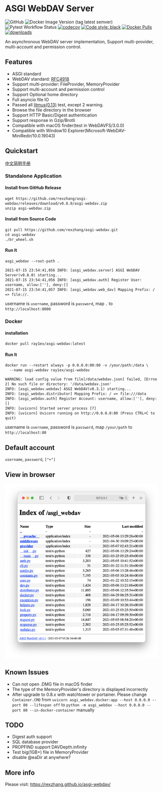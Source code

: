 # ASGI WebDAV Server

![GitHub](https://img.shields.io/github/license/rexzhang/asgi-webdav)
![Docker Image Version (tag latest semver)](https://img.shields.io/docker/v/ray1ex/asgi-webdav/latest)
![Pytest Workflow Status](https://github.com/rexzhang/asgi-webdav/actions/workflows/check-pytest.yml/badge.svg)
[![codecov](https://codecov.io/gh/rexzhang/asgi-webdav/branch/main/graph/badge.svg?token=6D961MCCWN)](https://codecov.io/gh/rexzhang/asgi-webdav)
[![Code style: black](https://img.shields.io/badge/code%20style-black-000000.svg)](https://github.com/psf/black)
[![Docker Pulls](https://img.shields.io/docker/pulls/ray1ex/asgi-webdav)](https://hub.docker.com/repository/docker/ray1ex/asgi-webdav)
[![downloads](https://img.shields.io/github/downloads/rexzhang/asgi-webdav/total)](https://github.com/rexzhang/asgi-webdav/releases)

An asynchronous WebDAV server implementation, Support multi-provider, multi-account and permission control.

## Features

- ASGI standard
- WebDAV standard: [RFC4918](https://www.ietf.org/rfc/rfc4918.txt)
- Support multi-provider: FileProvider, MemoryProvider
- Support multi-account and permission control
- Support Optional home directory
- Full asyncio file IO
- Passed all [litmus(0.13)](http://www.webdav.org/neon/litmus) test, except 2
  warning.
- Browse the file directory in the browser
- Support HTTP Basic/Digest authentication
- Support response in Gzip/Brotli
- Compatible with macOS finder(test in WebDAVFS/3.0.0)
- Compatible with Window10 Explorer(Microsoft-WebDAV-MiniRedir/10.0.19043)

## Quickstart
[中文简明手册](https://github.com/rexzhang/asgi-webdav/blob/main/docs/quick-start.zh.md)

### Standalone Application

#### Install from GitHub Release

```shell
wget https://github.com/rexzhang/asgi-webdav/releases/download/v0.8.0/asgi-webdav.zip
unzip asgi-webdav.zip
```

#### Install from Source Code

```shell
git pull https://github.com/rexzhang/asgi-webdav.git
cd asgi-webdav
./br_wheel.sh
```

#### Run It

```shell
asgi_webdav --root-path .
```

```text
2021-07-15 23:54:41,056 INFO: [asgi_webdav.server] ASGI WebDAV Server(v0.8.0) starting...
2021-07-15 23:54:41,056 INFO: [asgi_webdav.auth] Register User: username, allow:[''], deny:[]
2021-07-15 23:54:41,057 INFO: [asgi_webdav.web_dav] Mapping Prefix: / => file://.
```

username is `username`, password is `password`, map `.` to `http://localhost:8000`

### Docker

#### installation

```shell
docker pull ray1ex/asgi-webdav:latest
```

#### Run It

```shell
docker run --restart always -p 0.0.0.0:80:80 -v /your/path:/data \
  --name asgi-webdav ray1ex/asgi-webdav
```

```text
WARNING: load config value from file[/data/webdav.json] failed, [Errno 2] No such file or directory: '/data/webdav.json'
INFO: [asgi_webdav.webdav] ASGI WebDAV(v0.3.1) starting...
INFO: [asgi_webdav.distributor] Mapping Prefix: / => file:///data
INFO: [asgi_webdav.auth] Register Account: username, allow:[''], deny:[]
INFO: [uvicorn] Started server process [7]
INFO: [uvicorn] Uvicorn running on http://0.0.0.0:80 (Press CTRL+C to quit)
```

username is `username`, password is `password`, map `/your/path` to `http://localhost:80`

## Default account

`username`, `password`, `["+"]`

## View in browser

![](docs/web-dir-browser-screenshot.png)

## Known Issues

- Can not open .DMG file in macOS finder
- The type of the MemoryProvider's directory is displayed incorrectly
- After upgrade to 0.8.x with watchtower or portainer. Please change `Container.CMD` from `uvicorn asgi_webdav.docker:app --host 0.0.0.0 --port 80 --lifespan off` to `python -m asgi_webdav --host 0.0.0.0 --port 80 --in-docker-container` manually

## TODO

- Digest auth support
- SQL database provider
- PROPFIND support DAVDepth.infinity
- Test big(1GB+) file in MemoryProvider
- disable @eaDir at anywhere?

## More info
Please visit: https://rexzhang.github.io/asgi-webdav/
